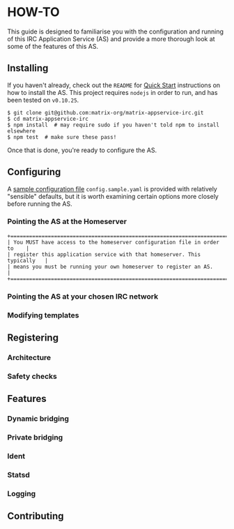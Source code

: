 HOW-TO
======
This guide is designed to familiarise you with the configuration and running of
this IRC Application Service (AS) and provide a more thorough look at some of
the features of this AS.

Installing
----------
If you haven't already, check out the ``README`` for 
[Quick Start](README.md#quick-start) instructions on how to install the AS.
This project requires ``nodejs`` in order to run, and has been tested on 
``v0.10.25``.
```
$ git clone git@github.com:matrix-org/matrix-appservice-irc.git
$ cd matrix-appservice-irc
$ npm install  # may require sudo if you haven't told npm to install elsewhere
$ npm test  # make sure these pass!
```
Once that is done, you're ready to configure the AS.

Configuring
-----------
A [sample configuration file](config.sample.yaml) ``config.sample.yaml`` is 
provided with relatively "sensible" defaults, but it is worth examining 
certain options more closely before running the AS.

### Pointing the AS at the Homeserver
```
+==========================================================================+
| You MUST have access to the homeserver configuration file in order to    |
| register this application service with that homeserver. This typically   |
| means you must be running your own homeserver to register an AS.         |
+==========================================================================+
```


### Pointing the AS at your chosen IRC network


### Modifying templates

Registering
-----------

### Architecture

### Safety checks

Features
--------

### Dynamic bridging

### Private bridging

### Ident

### Statsd

### Logging

Contributing
------------
